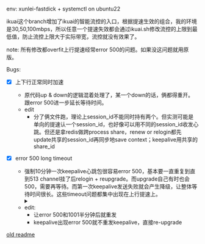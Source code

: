 env: xunlei-fastdick + systemctl on ubuntu22

ikuai这个branch增加了ikuai的智能流控的入口，根据提速生效的组合，我的环境是30,50,100mbps，所以任意一个提速失效都会通过ikuai.sh修改流控的上限到最低值，防止流控上限大于实际带宽，流控就没有效果了。

note: 所有修改都overfit上行提速经常error 500的问题。如果没这问题就用原版。

Bugs:
- [x] 上下行正常同时加速
  - 原代码up & down的逻辑混着处理了，某一个down的话，俩都得重开。跟error 500进一步延长等待时间。
  - edit 
    - 分了俩文件跑，理论上session_id不能同时持有两个。但实测可能是单向的提速认一个session_id，也好像可以用不同的session_id收发心跳。但还是拿redis做跨process share，renew or relogin都先update共享的session_id再同步地save context；keepalive用共享的share_id

- [x] error 500 long timeout
  - 强制10分钟一次keepalive心跳包很容易error 500，基本要一直重复到直到513 channel挂了后relogin + reupgrade。而upgrade自己有时也会500，需要再等待。而第一次keepalive发送失败就会产生降级，让整体等待时间很长。这些timeout问题都集中出现在上行提速上。<details><summary></summary>类似的问题也出现在官方的客户端上，客服反馈是后端有问题，过一周修，但实际上也没修好。迅雷的上行提速真的很多bug。。。</details>
  - edit:
    -  让error 500和1001半分钟后就重发
    -  keepalive出现error 500就不重发keepalive，直接re-upgrade

[old readme](https://github.com/GrayXu/Xunlei-Fastdick/blob/master/README.old.md)